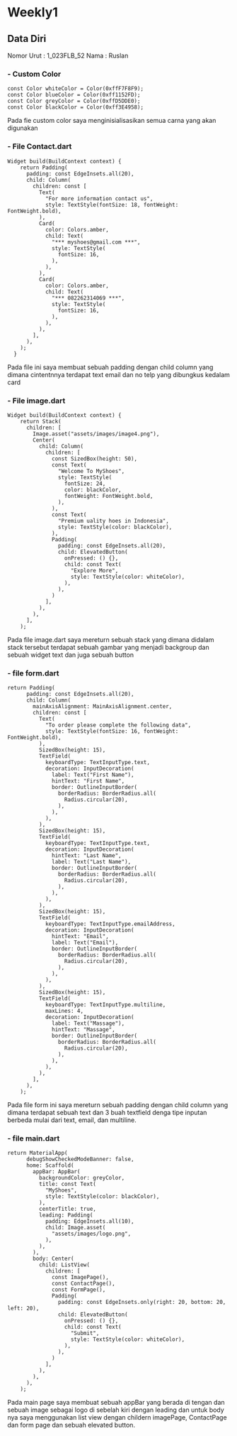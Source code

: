 # Weekly1

## Data Diri

Nomor Urut : 1_023FLB_52
Nama : Ruslan

### - Custom Color

```
const Color whiteColor = Color(0xffF7F8F9);
const Color blueColor = Color(0xff1152FD);
const Color greyColor = Color(0xffD5DDE0);
const Color blackColor = Color(0xff3E4958);
```

Pada fie custom color saya menginisialisasikan semua carna yang akan digunakan

### - File Contact.dart

```
Widget build(BuildContext context) {
    return Padding(
      padding: const EdgeInsets.all(20),
      child: Column(
        children: const [
          Text(
            "For more information contact us",
            style: TextStyle(fontSize: 18, fontWeight: FontWeight.bold),
          ),
          Card(
            color: Colors.amber,
            child: Text(
              "*** myshoes@gmail.com ***",
              style: TextStyle(
                fontSize: 16,
              ),
            ),
          ),
          Card(
            color: Colors.amber,
            child: Text(
              "*** 082262314069 ***",
              style: TextStyle(
                fontSize: 16,
              ),
            ),
          ),
        ],
      ),
    );
  }
```

Pada file ini saya membuat sebuah padding dengan child column yang dimana cintentnnya terdapat text email dan no telp yang dibungkus kedalam card

### - File image.dart

```
Widget build(BuildContext context) {
    return Stack(
      children: [
        Image.asset("assets/images/image4.png"),
        Center(
          child: Column(
            children: [
              const SizedBox(height: 50),
              const Text(
                "Welcome To MyShoes",
                style: TextStyle(
                  fontSize: 24,
                  color: blackColor,
                  fontWeight: FontWeight.bold,
                ),
              ),
              const Text(
                "Premium uality hoes in Indonesia",
                style: TextStyle(color: blackColor),
              ),
              Padding(
                padding: const EdgeInsets.all(20),
                child: ElevatedButton(
                  onPressed: () {},
                  child: const Text(
                    "Explore More",
                    style: TextStyle(color: whiteColor),
                  ),
                ),
              )
            ],
          ),
        ),
      ],
    );
```

Pada file image.dart saya mereturn sebuah stack yang dimana didalam stack tersebut terdapat sebuah gambar yang menjadi backgroup dan sebuah widget text dan juga sebuah button

### - file form.dart

```
return Padding(
      padding: const EdgeInsets.all(20),
      child: Column(
        mainAxisAlignment: MainAxisAlignment.center,
        children: const [
          Text(
            "To order please complete the following data",
            style: TextStyle(fontSize: 16, fontWeight: FontWeight.bold),
          ),
          SizedBox(height: 15),
          TextField(
            keyboardType: TextInputType.text,
            decoration: InputDecoration(
              label: Text("First Name"),
              hintText: "First Name",
              border: OutlineInputBorder(
                borderRadius: BorderRadius.all(
                  Radius.circular(20),
                ),
              ),
            ),
          ),
          SizedBox(height: 15),
          TextField(
            keyboardType: TextInputType.text,
            decoration: InputDecoration(
              hintText: "Last Name",
              label: Text("Last Name"),
              border: OutlineInputBorder(
                borderRadius: BorderRadius.all(
                  Radius.circular(20),
                ),
              ),
            ),
          ),
          SizedBox(height: 15),
          TextField(
            keyboardType: TextInputType.emailAddress,
            decoration: InputDecoration(
              hintText: "Email",
              label: Text("Email"),
              border: OutlineInputBorder(
                borderRadius: BorderRadius.all(
                  Radius.circular(20),
                ),
              ),
            ),
          ),
          SizedBox(height: 15),
          TextField(
            keyboardType: TextInputType.multiline,
            maxLines: 4,
            decoration: InputDecoration(
              label: Text("Massage"),
              hintText: "Massage",
              border: OutlineInputBorder(
                borderRadius: BorderRadius.all(
                  Radius.circular(20),
                ),
              ),
            ),
          ),
        ],
      ),
    );
```

Pada file form ini saya mereturn sebuah padding dengan child column yang dimana terdapat sebuah text dan 3 buah textfield denga tipe inputan berbeda mulai dari text, email, dan multiline.

### - file main.dart

```
return MaterialApp(
      debugShowCheckedModeBanner: false,
      home: Scaffold(
        appBar: AppBar(
          backgroundColor: greyColor,
          title: const Text(
            "MyShoes",
            style: TextStyle(color: blackColor),
          ),
          centerTitle: true,
          leading: Padding(
            padding: EdgeInsets.all(10),
            child: Image.asset(
              "assets/images/logo.png",
            ),
          ),
        ),
        body: Center(
          child: ListView(
            children: [
              const ImagePage(),
              const ContactPage(),
              const FormPage(),
              Padding(
                padding: const EdgeInsets.only(right: 20, bottom: 20, left: 20),
                child: ElevatedButton(
                  onPressed: () {},
                  child: const Text(
                    "Submit",
                    style: TextStyle(color: whiteColor),
                  ),
                ),
              )
            ],
          ),
        ),
      ),
    );
```

Pada main page saya membuat sebuah appBar yang berada di tengan dan sebuah image sebagai logo di sebelah kiri dengan leading dan untuk body nya saya menggunakan list view dengan childern imagePage, ContactPage dan form page dan sebuah elevated button.
